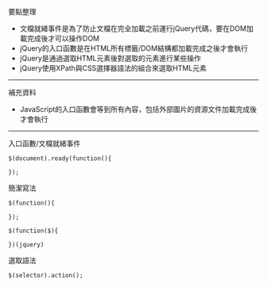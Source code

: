 要點整理
- 文檔就緒事件是為了防止文檔在完全加載之前運行jQuery代碼，要在DOM加載完成後才可以操作DOM
- jQuery的入口函數是在HTML所有標籤/DOM結構都加載完成之後才會執行
- jQuery是通過選取HTML元素後對選取的元素進行某些操作
- jQuery使用XPath與CSS選擇器語法的組合來選取HTML元素

---

補充資料
- JavaScript的入口函數會等到所有內容，包括外部圖片的資源文件加載完成後才會執行

---

入口函數/文檔就緒事件
```
$(document).ready(function(){

});
```

簡潔寫法
```
$(function(){

});
```

```
$(function($){

})(jquery)
```

選取語法
```
$(selector).action();
```